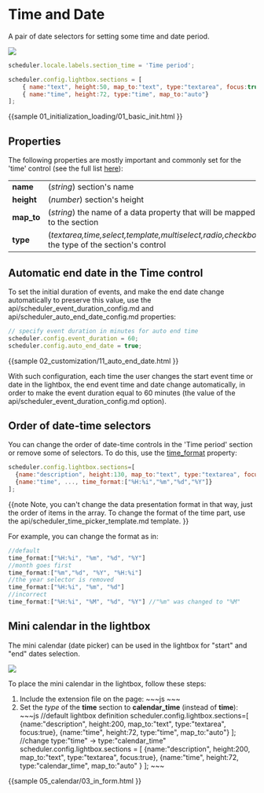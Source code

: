 Time and Date
============================

A pair of date selectors for setting some time and date period.

<img src="time_editor.png"/>

~~~js
scheduler.locale.labels.section_time = 'Time period';

scheduler.config.lightbox.sections = [
	{ name:"text", height:50, map_to:"text", type:"textarea", focus:true },
	{ name:"time", height:72, type:"time", map_to:"auto"}
];
~~~

{{sample
	01_initialization_loading/01_basic_init.html
}}


Properties
------------------

The following properties are mostly important and commonly set for the 'time' control (see the full list <a href="api/scheduler_lightbox_config.md">here</a>):

<table class="webixdoc_links">
	<tbody>
    	<tr>
			<td class="webixdoc_links0"><b>name</b></td>
			<td>(<i>string</i>) section's name </td>
		</tr>
        <tr>
			<td class="webixdoc_links0"><b>height</b></td>
			<td>(<i>number</i>) section's height</td>
		</tr>
        <tr>
			<td class="webixdoc_links0"><b>map_to</b></td>
			<td>(<i>string</i>) the name of a data property that will be mapped to the section</td>
		</tr>
        <tr>
			<td class="webixdoc_links0"><b>type</b></td>
			<td>(<i>textarea,time,select,template,multiselect,radio,checkbox</i>) the type of the section's control</td>
		</tr>
    </tbody>
</table>


Automatic end date in the Time control
--------------------------------------

To set the initial duration of events, and make the end date change automatically to preserve this value, use the api/scheduler_event_duration_config.md and api/scheduler_auto_end_date_config.md properties:

~~~js
// specify event duration in minutes for auto end time
scheduler.config.event_duration = 60; 
scheduler.config.auto_end_date = true;
~~~

{{sample
	02_customization/11_auto_end_date.html
}}

With such configuration, each time the user changes the start event time or date in the lightbox, the end event time and date change automatically, in order to make the event duration equal to 60 minutes 
(the value of the api/scheduler_event_duration_config.md option).


Order of date-time selectors
-------------------------

You can change the order of date-time controls in the 'Time period' section or remove some of selectors. To do this, use the [time_format](api/scheduler_lightbox_config.md) property:

~~~js
scheduler.config.lightbox.sections=[
  {name:"description", height:130, map_to:"text", type:"textarea", focus:true},
  {name:"time", ..., time_format:["%H:%i","%m","%d","%Y"]}
];
~~~

{{note
Note, you can't change the data presentation format in that way, just the order of items in the array. To change the format of the time part, use the api/scheduler_time_picker_template.md template.
}}

For example, you can change the format as in:

~~~js
//default
time_format:["%H:%i", "%m", "%d", "%Y"] 
//month goes first
time_format:["%m","%d", "%Y", "%H:%i"]
//the year selector is removed
time_format:["%H:%i", "%m", "%d"]
//incorrect
time_format:["%H:%i", "%M", "%d", "%Y"] //"%m" was changed to "%M"
~~~

Mini calendar in the lightbox
----------------------------------
The mini calendar (date picker) can be used in the lightbox for "start" and "end" dates selection.

<img src="in_the_lightbox.png"/>

To place the mini calendar in the lightbox, follow these steps:


<ol>
	<li>Include the extension file on the page:
~~~js
<script src='/ext/dhtmlxscheduler_minical.js' type="text/javascript"></script>
~~~
	</li>
    <li>Set the <i>type</i> of the <b>time</b> section to <b>calendar_time</b> (instead of <b>time</b>):
~~~js
//default lightbox definition
scheduler.config.lightbox.sections=[
  {name:"description", height:200, map_to:"text", type:"textarea", focus:true},
  {name:"time", height:72, type:"time", map_to:"auto"}
];
//change type:"time" -> type:"calendar_time"
scheduler.config.lightbox.sections = [
  {name:"description", height:200, map_to:"text", type:"textarea", focus:true},
  {name:"time", height:72, type:"calendar_time", map_to:"auto" }
];
~~~
	</li>
</ol>

{{sample
	05_calendar/03_in_form.html
}}
